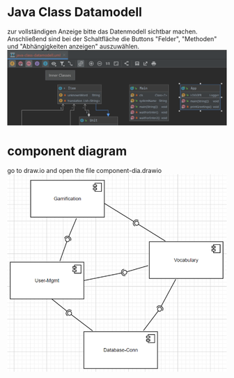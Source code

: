 # Java Class Datamodell
zur vollständigen Anzeige bitte das Datenmodell sichtbar machen. 
Anschließend sind bei der Schaltfläche die Buttons "Felder", "Methoden" und "Abhängigkeiten anzeigen" auszuwählen.
![img.png](img.png)

# component diagram
go to draw.io and open the file component-dia.drawio
![img_1.png](img_1.png)